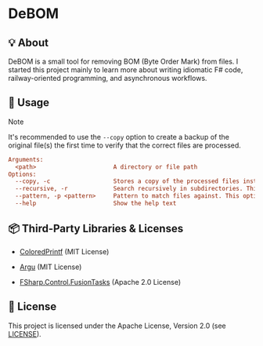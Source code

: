 ﻿# DeBOM

## 💡 About

DeBOM is a small tool for removing BOM (Byte Order Mark) from files. I started this project mainly to learn more about writing idiomatic F# code, railway-oriented programming, and asynchronous workflows.

## 🚀 Usage

> [!NOTE]
> It's recommended to use the `--copy` option to create a backup of the original file(s) the first time to verify that the correct files are processed. 

```ini
Arguments:
  <path>                      A directory or file path
Options:
  --copy, -c                  Stores a copy of the processed files instead of overwriting the original(s). (Default: false)
  --recursive, -r             Search recursively in subdirectories. This option is ignored when a file path is provided. (Default: false)
  --pattern, -p <pattern>     Pattern to match files against. This option is ignored when a file path is provided. (Default: *)
  --help                      Show the help text
```

## 📦 Third-Party Libraries & Licenses

- [ColoredPrintf](https://github.com/vbfox/ColoredPrintf) (MIT License)

- [Argu](https://github.com/fsprojects/Argu) (MIT License)

- [FSharp.Control.FusionTasks](https://github.com/kekyo/FSharp.Control.FusionTasks) (Apache 2.0 License)

## 📜 License

This project is licensed under the Apache License, Version 2.0 (see [LICENSE](LICENSE)).
